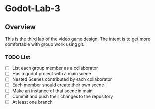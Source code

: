 # Godot-Lab-3

## Overview

This is the third lab of the video game design. The intent is to get more comfortable with group work using git. 

### TODO List

- [ ] List each group member as a collaborator
- [ ] Has a godot project with a main scene
- [ ] Nested Scenes contributed by each collaborator
 - [ ] Each member should create their own scene
 - [ ] Make an instance of that scene in main
 - [ ] Commit and push their changes to the repository
- [ ] At least one branch